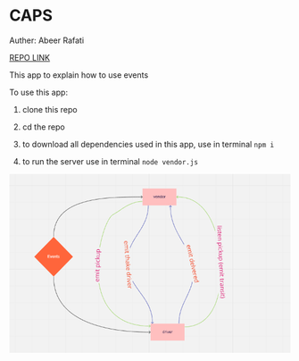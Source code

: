 # CAPS

Auther: Abeer Rafati

[REPO LINK](https://github.com/AbeerAl-Rafati/CAPS)

This app to explain how to use events

To use this app:

1. clone this repo
2. cd the repo
3. to download all dependencies used in this app, use in terminal
   `npm i`

4. to run the server use in terminal
   `node vendor.js`

![pic](lab11.PNG)
